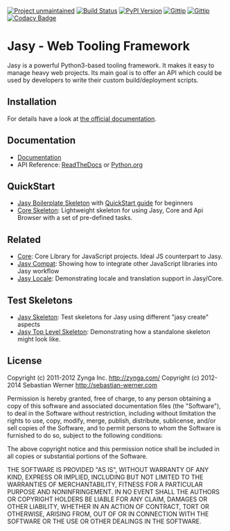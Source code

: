 [unmaintained-url]: .github/ISSUE_TEMPLATE.md
[unmaintained-image]: https://img.shields.io/badge/project-unmaintained-red.svg

[![Project unmaintained][unmaintained-image]][unmaintained-url]
[![Build Status](https://secure.travis-ci.org/sebastian-software/jasy.png)](http://travis-ci.org/sebastian-software/jasy)
[![PyPI Version](https://badge.fury.io/py/jasy.png)](http://badge.fury.io/py/jasy)
[![Gittip](http://img.shields.io/gittip/wpbasti.png)](https://www.gittip.com/wpbasti/)
[![Gittip](http://img.shields.io/gittip/fastner.png)](https://www.gittip.com/fastner/)
[![Codacy Badge](https://www.codacy.com/project/badge/a0b8f78cd25f47659ee4f1c2e8d86398)](https://www.codacy.com/public/info_6/jasy)

Jasy - Web Tooling Framework
============================

Jasy is a powerful Python3-based tooling framework. It makes it
easy to manage heavy web projects. Its main goal is to offer
an API which could be used by developers to write their custom
build/deployment scripts.


## Installation

For details have a look at [the official documentation](https://github.com/sebastian-software/jasy/wiki).

## Documentation

* [Documentation](http://github.com/sebastian-software/jasy/wiki)
* API Reference: [ReadTheDocs](https://readthedocs.org/projects/jasy/) or [Python.org](http://packages.python.org/jasy/)

## QuickStart

* [Jasy Boilerplate Skeleton](https://github.com/sebastian-software/jasy-html5-boilerplate) with [QuickStart guide](https://github.com/zynga/jasy-html5-boilerplate/wiki/QuickStart) for beginners
* [Core Skeleton](https://github.com/sebastian-software/core): Lightweight skeleton for using Jasy, Core and Api Browser with a set of pre-defined tasks.

## Related

* [Core](http://github.com/sebastian-software/core): Core Library for JavaScript projects. Ideal JS counterpart to Jasy.
* [Jasy Compat](http://github.com/sebastian-software/jasy-compat): Showing how to integrate other JavaScript libraries into Jasy workflow
* [Jasy Locale](https://github.com/sebastian-software/jasy-locale): Demonstrating locale and translation support in Jasy/Core.

## Test Skeletons

* [Jasy Skeleton](http://github.com/sebastian-software/jasy-skeleton): Test skeletons for Jasy using different "jasy create" aspects
* [Jasy Top Level Skeleton](https://github.com/sebastian-software/jasy-toplevelskeleton): Demonstrating how a standalone skeleton might look like.

## License

Copyright (c) 2011-2012 Zynga Inc. http://zynga.com/
Copyright (c) 2012-2014 Sebastian Werner http://sebastian-werner.com

Permission is hereby granted, free of charge, to any person obtaining
a copy of this software and associated documentation files (the
"Software"), to deal in the Software without restriction, including
without limitation the rights to use, copy, modify, merge, publish,
distribute, sublicense, and/or sell copies of the Software, and to
permit persons to whom the Software is furnished to do so, subject to
the following conditions:

The above copyright notice and this permission notice shall be
included in all copies or substantial portions of the Software.

THE SOFTWARE IS PROVIDED "AS IS", WITHOUT WARRANTY OF ANY KIND,
EXPRESS OR IMPLIED, INCLUDING BUT NOT LIMITED TO THE WARRANTIES OF
MERCHANTABILITY, FITNESS FOR A PARTICULAR PURPOSE AND
NONINFRINGEMENT. IN NO EVENT SHALL THE AUTHORS OR COPYRIGHT HOLDERS BE
LIABLE FOR ANY CLAIM, DAMAGES OR OTHER LIABILITY, WHETHER IN AN ACTION
OF CONTRACT, TORT OR OTHERWISE, ARISING FROM, OUT OF OR IN CONNECTION
WITH THE SOFTWARE OR THE USE OR OTHER DEALINGS IN THE SOFTWARE.
